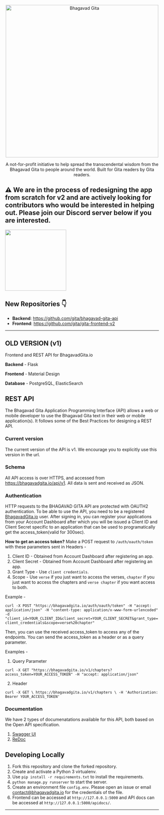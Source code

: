 <p align="center">
  <a href="https://bhagavadgita.io">
    <img src="app/static/images/app/gita.png" alt="Bhagavad Gita" width="500">
  </a>
</p>

<p align="center">
  A not-for-profit initiative to help spread the transcendental wisdom from the Bhagavad Gita to people around the world. Built for Gita readers by Gita readers.
</p>

## ⚠️ We are in the process of redesigning the app from scratch for v2 and are actively looking for contributors who would be interested in helping out. Please join our Discord server below if you are interested.

[<img src="https://snrclan.com/wp-content/uploads/2020/02/join-discord-png-13.png" width="200">](https://discord.gg/4V3VrqHyZx)

## New Repositories 👇
- **Backend**: https://github.com/gita/bhagavad-gita-api
- **Frontend**: https://github.com/gita/gita-frontend-v2


---
## OLD VERSION (v1)

Frontend and REST API for BhagavadGita.io

**Backend** - Flask

**Frontend** - Material Design

**Database** - PostgreSQL, ElasticSearch

## REST API

The Bhagavad Gita Application Programming Interface (API) allows a web or mobile developer to use the Bhagavad Gita text in their web or mobile application(s). It follows some of the Best Practices for designing a REST API.

### Current version
The current version of the API is v1. We encourage you to explicitly use this version in the url.

### Schema
All API access is over HTTPS, and accessed from https://bhagavadgita.io/api/v1. All data is sent and received as JSON.

### Authentication
HTTP requests to the BHAGAVAD GITA API are protected with OAUTH2 authentication.
To be able to use the API, you need to be a registered [BhagavadGita.io](https://bhagavadgita.io) user. After signing in, you can register your applications from your Account Dashboard after which you will be issued a Client ID and Client Secret specific to an application that can be used to programatically get the access_token(valid for 300sec).

**How to get an access token?**
Make a POST request to `/auth/oauth/token` with these parameters sent in Headers - 
1. Client ID - Obtained from Account Dashboard after registering an app.
2. Client Secret - Obtained from Account Dashboard after registering an app.
3. Grant Type - Use `client credentials`.
4. Scope - Use `verse` if you just want to access the verses, `chapter` if you just want to access the chapters and `verse chapter` if you want access to both.

Example - 

`curl -X POST "https://bhagavadgita.io/auth/oauth/token" -H "accept: application/json" -H "content-type: application/x-www-form-urlencoded" -d "client_id=YOUR_CLIENT_ID&client_secret=YOUR_CLIENT_SECRET&grant_type=client_credentials&scope=verse%20chapter"`

Then, you can use the received access_token to access any of the endpoints. You can send the access_token as a header or as a query parameter.

Examples -

1. Query Parameter

`curl -X GET "https://bhagavadgita.io/v1/chapters?access_token=YOUR_ACCESS_TOKEN" -H "accept: application/json"`

2. Header

`curl -X GET \
  https://bhagavadgita.io/v1/chapters \
  -H 'Authorization: Bearer YOUR_ACCESS_TOKEN'`

### Documentation

We have 2 types of documenatations available for this API, both based on the Open API specification.
1. [Swagger UI](https://bhagavadgita.io/apidocs/)
2. [ReDoc](https://bhagavadgita.io/docs/)

## Developing Locally

1. Fork this repository and clone the forked repository.
2. Create and activate a Python 3 virtualenv.
3. Use `pip install -r requirements.txt` to install the requirements.
4. `python manage.py runserver` to start the server.
5. Create an environment file `config.env`. Please open an issue or email contact@bhagavadgita.io for the credentials of the file.
6. Frontend can be accessed at `http://127.0.0.1:5000` and API docs can be accessed at `http://127.0.0.1:5000/apidocs/`.

---
